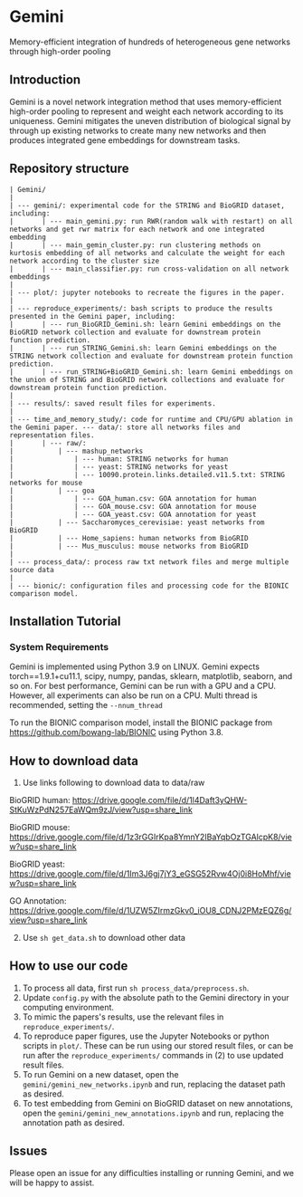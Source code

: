 # Gemini
Memory-efficient integration of hundreds of heterogeneous gene networks through high-order pooling

## Introduction
Gemini is a novel network integration method that uses memory-efficient high-order pooling to represent and weight each network according to its uniqueness. Gemini mitigates the uneven distribution of biological signal by through up existing networks to create many new networks and then produces integrated gene embeddings for downstream tasks. 

## Repository structure
```
| Gemini/
|
| --- gemini/: experimental code for the STRING and BioGRID dataset, including:
|       | --- main_gemini.py: run RWR(random walk with restart) on all networks and get rwr matrix for each network and one integrated embedding 
|       | --- main_gemin_cluster.py: run clustering methods on kurtosis embedding of all networks and calculate the weight for each network according to the cluster size
|       | --- main_classifier.py: run cross-validation on all network embeddings 
|
| --- plot/: jupyter notebooks to recreate the figures in the paper. 
|
| --- reproduce_experiments/: bash scripts to produce the results presented in the Gemini paper, including:
|       | --- run_BioGRID_Gemini.sh: learn Gemini embeddings on the BioGRID network collection and evaluate for downstream protein function prediction.
|       | --- run_STRING_Gemini.sh: learn Gemini embeddings on the STRING network collection and evaluate for downstream protein function prediction.
|       | --- run_STRING+BioGRID_Gemini.sh: learn Gemini embeddings on the union of STRING and BioGRID network collections and evaluate for downstream protein function prediction.
|
| --- results/: saved result files for experiments.
|
| --- time_and_memory_study/: code for runtime and CPU/GPU ablation in the Gemini paper. --- data/: store all networks files and representation files.
|       | --- raw/:
|           | --- mashup_networks
|               | --- human: STRING networks for human
|               | --- yeast: STRING networks for yeast
|               | --- 10090.protein.links.detailed.v11.5.txt: STRING networks for mouse
|           | --- goa
|               | --- GOA_human.csv: GOA annotation for human
|               | --- GOA_mouse.csv: GOA annotation for mouse
|               | --- GOA_yeast.csv: GOA annotation for yeast
|           | --- Saccharomyces_cerevisiae: yeast networks from BioGRID
|           | --- Home_sapiens: human networks from BioGRID
|           | --- Mus_musculus: mouse networks from BioGRID
|
| --- process_data/: process raw txt network files and merge multiple source data
|
| --- bionic/: configuration files and processing code for the BIONIC comparison model.
```


## Installation Tutorial

### System Requirements
Gemini is implemented using Python 3.9 on LINUX. Gemini expects torch==1.9.1+cu11.1, scipy, numpy, pandas, sklearn, matplotlib, seaborn, and so on. For best performance, Gemini can be run with a GPU and a CPU. However, all experiments can also be run on a CPU. Multi thread is recommended, setting the `--nnum_thread`

To run the BIONIC comparison model, install the BIONIC package from https://github.com/bowang-lab/BIONIC using Python 3.8.

## How to download data
1. Use links following to download data to data/raw

BioGRID human:
https://drive.google.com/file/d/1l4Daft3yQHW-StKuWzPdN257EaWQm9zJ/view?usp=share_link

BioGRID mouse: 
https://drive.google.com/file/d/1z3rGGIrKpa8YmnY2IBaYqbOzTGAlcpK8/view?usp=share_link

BioGRID yeast: 
https://drive.google.com/file/d/1Im3J6gj7jY3_eGSG52Rvw4Oj0i8HoMhf/view?usp=share_link

GO Annotation:
https://drive.google.com/file/d/1UZW5ZIrmzGkv0_iOU8_CDNJ2PMzEQZ6g/view?usp=share_link


2. Use `sh get_data.sh` to download other data


## How to use our code
1. To process all data, first run `sh process_data/preprocess.sh`. 
2. Update `config.py` with the absolute path to the Gemini directory in your computing environment.
3. To mimic the papers's results, use the relevant files in `reproduce_experiments/`.
4. To reproduce paper figures, use the Jupyter Notebooks or python scripts in `plot/`. These can be run using our stored result files, or can be run after the `reproduce_experiments/` commands in (2) to use updated result files.
5. To run Gemini on a new dataset, open the `gemini/gemini_new_networks.ipynb` and run, replacing the dataset path as desired.
6. To test embedding from Gemini on BioGRID dataset on new annotations, open the `gemini/gemini_new_annotations.ipynb` and run, replacing the annotation path as desired.

## Issues
Please open an issue for any difficulties installing or running Gemini, and we will be happy to assist.
